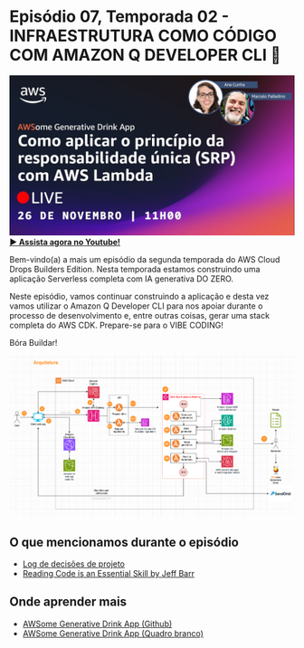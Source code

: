 # Episódio 07, Temporada 02 - INFRAESTRUTURA COMO CÓDIGO COM AMAZON Q DEVELOPER CLI 🚀

[![YouTube video thumbnail](./thumb.jpg)](https://bit.ly/cdbe-s02e08)
**[&#x25b6; Assista agora no Youtube!](https://bit.ly/cdbe-s02e08)**

Bem-vindo(a) a mais um episódio da segunda temporada do AWS Cloud Drops Builders Edition. Nesta temporada estamos construindo uma aplicação Serverless completa com IA generativa DO ZERO. 

Neste episódio, vamos continuar construindo a aplicação e desta vez vamos utilizar o Amazon Q Developer CLI para nos apoiar durante o processo de desenvolvimento e, entre outras coisas, gerar uma stack completa do AWS CDK. Prepare-se para o VIBE CODING! 

Bóra Buildar!

![Software Architecture](../../images/architecture%20s02.png)

## O que mencionamos durante o episódio

- [Log de decisões de projeto](../../decision%20log/s02/README.md)
- [Reading Code is an Essential Skill by Jeff Barr](https://nextjeff.com/reading-code-is-an-essential-skill-6083f5156acc)

## Onde aprender mais

- [AWSome Generative Drink App (Github)](https://bit.ly/awsome-generative-drink-app)
- [AWSome Generative Drink App (Quadro branco)](https://bit.ly/cdbe-s02-wb)